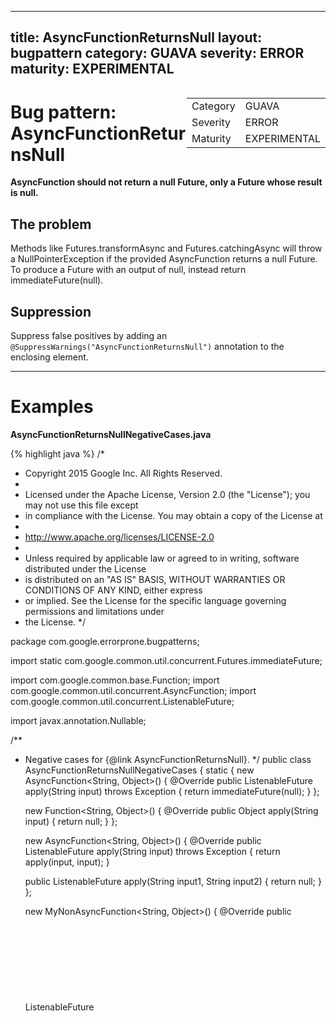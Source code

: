 <!--
*** AUTO-GENERATED, DO NOT MODIFY ***
To make changes, edit the @BugPattern annotation or the explanation in docs/bugpattern.
-->

---
title: AsyncFunctionReturnsNull
layout: bugpattern
category: GUAVA
severity: ERROR
maturity: EXPERIMENTAL
---

<div style="float:right;"><table id="metadata">
<tr><td>Category</td><td>GUAVA</td></tr>
<tr><td>Severity</td><td>ERROR</td></tr>
<tr><td>Maturity</td><td>EXPERIMENTAL</td></tr>
</table></div>

# Bug pattern: AsyncFunctionReturnsNull
__AsyncFunction should not return a null Future, only a Future whose result is null.__

## The problem
Methods like Futures.transformAsync and Futures.catchingAsync will throw a NullPointerException if the provided AsyncFunction returns a null Future. To produce a Future with an output of null, instead return immediateFuture(null).

## Suppression
Suppress false positives by adding an `@SuppressWarnings("AsyncFunctionReturnsNull")` annotation to the enclosing element.

----------

# Examples
__AsyncFunctionReturnsNullNegativeCases.java__

{% highlight java %}
/*
 * Copyright 2015 Google Inc. All Rights Reserved.
 *
 * Licensed under the Apache License, Version 2.0 (the "License"); you may not use this file except
 * in compliance with the License. You may obtain a copy of the License at
 *
 * http://www.apache.org/licenses/LICENSE-2.0
 *
 * Unless required by applicable law or agreed to in writing, software distributed under the License
 * is distributed on an "AS IS" BASIS, WITHOUT WARRANTIES OR CONDITIONS OF ANY KIND, either express
 * or implied. See the License for the specific language governing permissions and limitations under
 * the License.
 */

package com.google.errorprone.bugpatterns;

import static com.google.common.util.concurrent.Futures.immediateFuture;

import com.google.common.base.Function;
import com.google.common.util.concurrent.AsyncFunction;
import com.google.common.util.concurrent.ListenableFuture;

import javax.annotation.Nullable;

/**
 * Negative cases for {@link AsyncFunctionReturnsNull}.
 */
public class AsyncFunctionReturnsNullNegativeCases {
  static {
    new AsyncFunction<String, Object>() {
      @Override
      public ListenableFuture<Object> apply(String input) throws Exception {
        return immediateFuture(null);
      }
    };

    new Function<String, Object>() {
      @Override
      public Object apply(String input) {
        return null;
      }
    };

    new AsyncFunction<String, Object>() {
      @Override
      public ListenableFuture<Object> apply(String input) throws Exception {
        return apply(input, input);
      }

      public ListenableFuture<Object> apply(String input1, String input2) {
        return null;
      }
    };

    new MyNonAsyncFunction<String, Object>() {
      @Override
      public ListenableFuture<Object> apply(String input) throws Exception {
        return null;
      }
    };
  }

  interface MyNonAsyncFunction<I, O> {
    ListenableFuture<O> apply(@Nullable I input) throws Exception;
  }
}
{% endhighlight %}

__AsyncFunctionReturnsNullPositiveCases.java__

{% highlight java %}
/*
 * Copyright 2015 Google Inc. All Rights Reserved.
 *
 * Licensed under the Apache License, Version 2.0 (the "License"); you may not use this file except
 * in compliance with the License. You may obtain a copy of the License at
 *
 * http://www.apache.org/licenses/LICENSE-2.0
 *
 * Unless required by applicable law or agreed to in writing, software distributed under the License
 * is distributed on an "AS IS" BASIS, WITHOUT WARRANTIES OR CONDITIONS OF ANY KIND, either express
 * or implied. See the License for the specific language governing permissions and limitations under
 * the License.
 */

package com.google.errorprone.bugpatterns;

import static com.google.common.util.concurrent.Futures.immediateFuture;

import com.google.common.util.concurrent.AsyncFunction;
import com.google.common.util.concurrent.CheckedFuture;
import com.google.common.util.concurrent.ListenableFuture;

/**
 * Positive cases for {@link AsyncFunctionReturnsNull}.
 */
public class AsyncFunctionReturnsNullPositiveCases {
  static {
    new AsyncFunction<String, Object>() {
      @Override
      public ListenableFuture<Object> apply(String input) throws Exception {
        // BUG: Diagnostic contains: immediateFuture(null)
        return null;
      }
    };

    new AsyncFunction<Object, String>() {
      @Override
      public ListenableFuture<String> apply(Object o) {
        if (o instanceof String) {
          return immediateFuture((String) o);
        }
        // BUG: Diagnostic contains: immediateFuture(null)
        return null;
      }
    };

    new AsyncFunction<Object, String>() {
      @Override
      public CheckedFuture<String, Exception> apply(Object o) {
        // BUG: Diagnostic contains: immediateFuture(null)
        return null;
      }
    };

    new MyAsyncFunction() {
      @Override
      public CheckedFuture<String, Exception> apply(Object o) {
        // BUG: Diagnostic contains: immediateFuture(null)
        return null;
      }
    };
  }

  static class MyAsyncFunction implements AsyncFunction<Object, String> {
    @Override
    public ListenableFuture<String> apply(Object input) throws Exception {
      return immediateFuture(input.toString());
    }
  }
}
{% endhighlight %}

